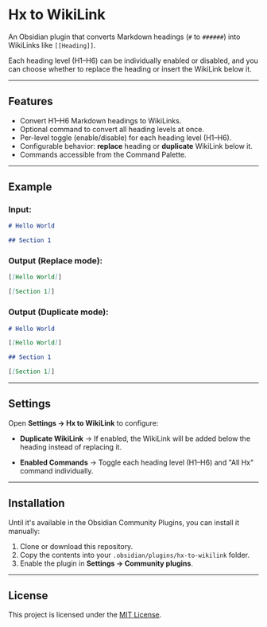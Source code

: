 # Hx to WikiLink

An Obsidian plugin that converts Markdown headings (`#` to `######`) into
WikiLinks like `[[Heading]]`.

Each heading level (H1–H6) can be individually enabled or disabled, and you can
choose whether to replace the heading or insert the WikiLink below it.

---

## Features

- Convert H1–H6 Markdown headings to WikiLinks.
- Optional command to convert all heading levels at once.
- Per-level toggle (enable/disable) for each heading level (H1–H6).
- Configurable behavior: **replace** heading or **duplicate** WikiLink below it.
- Commands accessible from the Command Palette.

---

## Example

### Input:

```markdown
# Hello World

## Section 1
```

### Output (Replace mode):

```markdown
[[Hello World]]

[[Section 1]]
```

### Output (Duplicate mode):

```markdown
# Hello World

[[Hello World]]

## Section 1

[[Section 1]]
```

---

## Settings

Open **Settings → Hx to WikiLink** to configure:

- **Duplicate WikiLink** → If enabled, the WikiLink will be added below the
  heading instead of replacing it.

- **Enabled Commands** → Toggle each heading level (H1–H6) and "All Hx" command
  individually.

---

## Installation

Until it's available in the Obsidian Community Plugins, you can install it
manually:

1. Clone or download this repository.
2. Copy the contents into your `.obsidian/plugins/hx-to-wikilink` folder.
3. Enable the plugin in **Settings → Community plugins**.

---

## License

This project is licensed under the [MIT License](./LICENSE).
